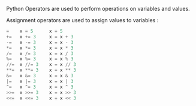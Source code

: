 Python Operators are used to perform operations on variables and values.

Assignment operators are used to assign values to variables :
```Python
=    x = 5      x = 5
+=   x += 3     x = x + 3
-=   x -= 3     x = x - 3
*=   x *= 3     x = x * 3
/=   x /= 3     x = x / 3
%=   x %= 3     x = x % 3
//=  x //= 3    x = x // 3
**=  x **= 3    x = x ** 3
&=   x &= 3     x = x & 3
|=   x |= 3     x = x | 3
^=   x ^= 3     x = x ^ 3
>>=  x >>= 3    x = x >> 3
<<=  x <<= 3    x = x << 3
```